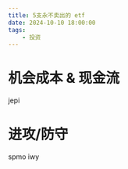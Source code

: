 ```yaml
---
title: 5支永不卖出的 etf
date: 2024-10-10 18:00:00
tags:
    - 投资
---
```


# 机会成本 & 现金流

jepi

# 进攻/防守
spmo iwy
